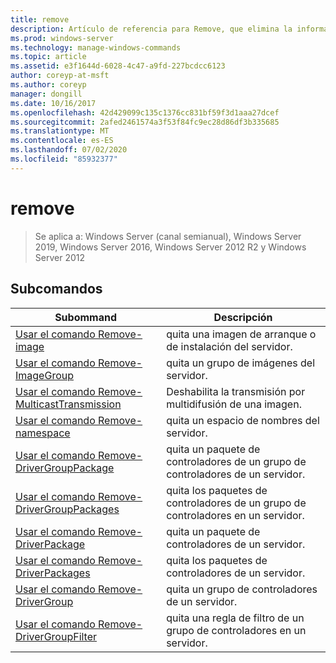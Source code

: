 ```yaml
---
title: remove
description: Artículo de referencia para Remove, que elimina la información relacionada con el controlador.
ms.prod: windows-server
ms.technology: manage-windows-commands
ms.topic: article
ms.assetid: e3f1644d-6028-4c47-a9fd-227bcdcc6123
author: coreyp-at-msft
ms.author: coreyp
manager: dongill
ms.date: 10/16/2017
ms.openlocfilehash: 42d429099c135c1376cc831bf59f3d1aaa27dcef
ms.sourcegitcommit: 2afed2461574a3f53f84fc9ec28d86df3b335685
ms.translationtype: MT
ms.contentlocale: es-ES
ms.lasthandoff: 07/02/2020
ms.locfileid: "85932377"
---
```

# <a name="remove"></a>remove

> Se aplica a: Windows Server (canal semianual), Windows Server 2019, Windows Server 2016, Windows Server 2012 R2 y Windows Server 2012

## <a name="subcommands"></a>Subcomandos
|Subommand|Descripción|
|-------|--------|
|[Usar el comando Remove-image](using-the-remove-image-command.md)|quita una imagen de arranque o de instalación del servidor.|
|[Usar el comando Remove-ImageGroup](using-the-remove-imagegroup-command.md)|quita un grupo de imágenes del servidor.|
|[Usar el comando Remove-MulticastTransmission](using-the-remove-multicasttransmission-command.md)|Deshabilita la transmisión por multidifusión de una imagen.|
|[Usar el comando Remove-namespace](using-the-remove-namespace-command.md)|quita un espacio de nombres del servidor.|
|[Usar el comando Remove-DriverGroupPackage](using-the-remove-drivergrouppackage-command.md)|quita un paquete de controladores de un grupo de controladores de un servidor.|
|[Usar el comando Remove-DriverGroupPackages](using-the-remove-drivergrouppackages-command.md)|quita los paquetes de controladores de un grupo de controladores en un servidor.|
|[Usar el comando Remove-DriverPackage](using-the-remove-driverpackage-command.md)|quita un paquete de controladores de un servidor.|
|[Usar el comando Remove-DriverPackages](using-the-remove-driverpackages-command.md)|quita los paquetes de controladores de un servidor.|
|[Usar el comando Remove-DriverGroup](using-the-remove-drivergroup-command.md)|quita un grupo de controladores de un servidor.|
|[Usar el comando Remove-DriverGroupFilter](using-the-remove-drivergroupfilter-command.md)|quita una regla de filtro de un grupo de controladores en un servidor.|

